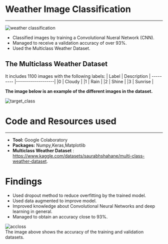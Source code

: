# Weather Image Classification
***
![weather classification](https://user-images.githubusercontent.com/97724828/161024500-2fdf02c4-7f9f-4161-ab4a-6d892488a649.png)

* Classified images by training a Convolutional Nueral Network (CNN).
* Managed to receive a validation accuracy of over 93%.
* Used the Multiclass Weather Dataset.

## The Multiclass Weather Dataset
It includes 1100 images with the following labels:
|  Label	|    Description    |
--------- |-------------------| 
|0	      |  Cloudy      |
|1	      |  Rain          |
|2	      |  Shine         |
|3	      |  Sunrise            |

**The image below is an example of the different images in the dataset.**

![target_class](https://user-images.githubusercontent.com/97724828/161027774-24dd040f-d133-4277-8807-f65594a9c4bc.png)


# Code and Resources used
***
* **Tool:** Google Colaboratory
* **Packages:** Numpy,Keras,Matplotlib
* **Multiclass Weather Dataset** : https://www.kaggle.com/datasets/saurabhshahane/multi-class-weather-dataset. 


# Findings
* Used dropout method to reduce overfitting by the trained model.
* Used data augmented to improve model.
* Improved knowledge about Convolutional Neural Networks and deep learning in general.
* Managed to obtain an accuracy close to 93%.

![accloss](https://user-images.githubusercontent.com/97724828/161023364-c6d08cb0-02dd-4679-b9d3-57ad6f1792fc.png)\
The image above shows the accuracy of the training and validation datasets.
